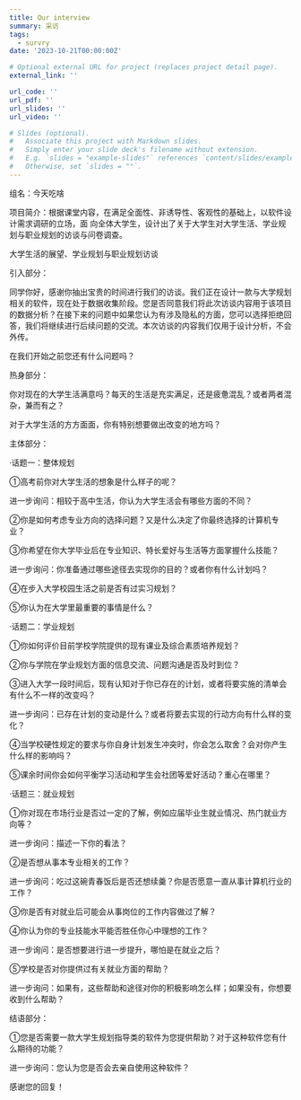 ```yaml
---
title: Our interview
summary: 采访
tags:
  - survry
date: '2023-10-21T00:00:00Z'

# Optional external URL for project (replaces project detail page).
external_link: ''

url_code: ''
url_pdf: ''
url_slides: ''
url_video: ''

# Slides (optional).
#   Associate this project with Markdown slides.
#   Simply enter your slide deck's filename without extension.
#   E.g. `slides = "example-slides"` references `content/slides/example-slides.md`.
#   Otherwise, set `slides = ""`.
---
```


组名：今天吃啥

项目简介：根据课堂内容，在满足全面性、非诱导性、客观性的基础上，以软件设计需求调研的立场，面 向全体大学生，设计出了关于大学生对大学生活、学业规划与职业规划的访谈与问卷调查。

大学生活的展望、学业规划与职业规划访谈

引入部分：

同学你好，感谢你抽出宝贵的时间进行我们的访谈。我们正在设计一款与大学规划相关的软件，现在处于数据收集阶段。您是否同意我们将此次访谈内容用于该项目的数据分析？在接下来的问题中如果您认为有涉及隐私的方面，您可以选择拒绝回答，我们将继续进行后续问题的交流。本次访谈的内容我们仅用于设计分析，不会外传。

在我们开始之前您还有什么问题吗？

热身部分：

你对现在的大学生活满意吗？每天的生活是充实满足，还是疲惫混乱？或者两者混杂，兼而有之？




对于大学生活的方方面面，你有特别想要做出改变的地方吗？




主体部分：

·话题一：整体规划

①高考前你对大学生活的想象是什么样子的呢？




进一步询问：相较于高中生活，你认为大学生活会有哪些方面的不同？




②你是如何考虑专业方向的选择问题？又是什么决定了你最终选择的计算机专业？




③你希望在你大学毕业后在专业知识、特长爱好与生活等方面掌握什么技能？




进一步询问：你准备通过哪些途径去实现你的目的？或者你有什么计划吗？




④在步入大学校园生活之前是否有过实习规划？




⑤你认为在大学里最重要的事情是什么？




·话题二：学业规划

①你如何评价目前学校学院提供的现有课业及综合素质培养规划？




②你与学院在学业规划方面的信息交流、问题沟通是否及时到位？




③进入大学一段时间后，现有认知对于你已存在的计划，或者将要实施的清单会有什么不一样的改变吗？




进一步询问：已存在计划的变动是什么？或者将要去实现的行动方向有什么样的变化？




④当学校硬性规定的要求与你自身计划发生冲突时，你会怎么取舍？会对你产生什么样的影响吗？




⑤课余时间你会如何平衡学习活动和学生会社团等爱好活动？重心在哪里？




·话题三：就业规划

①你对现在市场行业是否过一定的了解，例如应届毕业生就业情况、热门就业方向等？




进一步询问：描述一下你的看法？




②是否想从事本专业相关的工作？




进一步询问：吃过这碗青春饭后是否还想续羹？你是否愿意一直从事计算机行业的工作？




③你是否有对就业后可能会从事岗位的工作内容做过了解？




④你认为你的专业技能水平能否胜任你心中理想的工作？




进一步询问：是否想要进行进一步提升，哪怕是在就业之后？



⑤学校是否对你提供过有关就业方面的帮助？



进一步询问：如果有，这些帮助和途径对你的积极影响怎么样；如果没有，你想要收到什么帮助？




结语部分：

①您是否需要一款大学生规划指导类的软件为您提供帮助？对于这种软件您有什么期待的功能？




进一步询问：您认为您是否会去亲自使用这种软件？




感谢您的回复！